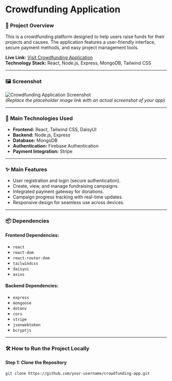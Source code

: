 # Crowdfunding Application  

### 🌟 **Project Overview**  
This is a crowdfunding platform designed to help users raise funds for their projects and causes. The application features a user-friendly interface, secure payment methods, and easy project management tools.  

**Live Link:** [Visit Crowdfunding Application](https://your-live-link.com)  
**Technology Stack:** React, Node.js, Express, MongoDB, Tailwind CSS  

---

### 🖼️ **Screenshot**  
![Crowdfunding Application Screenshot](https://via.placeholder.com/800x400)  
(*Replace the placeholder image link with an actual screenshot of your app*)  

---

### 🚀 **Main Technologies Used**  
- **Frontend:** React, Tailwind CSS, DaisyUI  
- **Backend:** Node.js, Express  
- **Database:** MongoDB  
- **Authentication:** Firebase Authentication  
- **Payment Integration:** Stripe  

---

### ✨ **Main Features**  
- User registration and login (secure authentication).  
- Create, view, and manage fundraising campaigns.  
- Integrated payment gateway for donations.  
- Campaign progress tracking with real-time updates.  
- Responsive design for seamless use across devices.  

---

### 📦 **Dependencies**  

#### Frontend Dependencies:  
- `react`  
- `react-dom`  
- `react-router-dom`  
- `tailwindcss`  
- `daisyui`  
- `axios`  

#### Backend Dependencies:  
- `express`  
- `mongoose`  
- `dotenv`  
- `cors`  
- `stripe`  
- `jsonwebtoken`  
- `bcryptjs`  

---

### 🛠️ **How to Run the Project Locally**  

#### Step 1: Clone the Repository  
```bash
git clone https://github.com/your-username/crowdfunding-app.git
